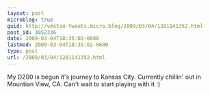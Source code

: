```yaml
---
layout: post
microblog: true
guid: http://vmstan-tweets.micro.blog/2009/03/04/1281141352.html
post_id: 3052336
date: 2009-03-04T18:35:02-0600
lastmod: 2009-03-04T18:35:02-0600
type: post
url: /2009/03/04/1281141352.html
---
```

My D200 is begun it's journey to Kansas City. Currently chillin' out in Mountian View, CA. Can't wait to start playing with it :)
